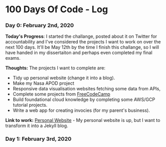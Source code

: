 # 100 Days Of Code - Log

### Day 0: February 2nd, 2020

**Today's Progress**: I started the challange, posted about it on Twitter for accountability and I've considered the projects I want to work on over the next 100 days. It'll be May 12th by the time I finish this challange, so I will have handed in my dissertaiton and perhaps even completed my final exams. 

**Thoughts:** The projects I want to complete are: 

- Tidy up personal website (change it into a blog). 
- Make my Nasa APOD project
- Responsive data visualisation websites fetching some data from APIs,
- Complete some projects from [FreeCodeCamp](https://www.freecodecamp.org/learn/)
- Build foundational cloud knowledge by completing some AWS/GCP tutorial projects.
- Write a web app for creating invocies (for my parent's business).

**Link to work:** [Personal Website](http://www.elliotalker.com) - My personal website is up, but I want to transform it into a Jekyll blog. 

### Day 1: February 3rd, 2020

